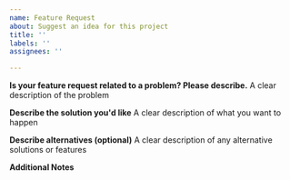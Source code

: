 ```yaml
---
name: Feature Request
about: Suggest an idea for this project
title: ''
labels: ''
assignees: ''

---
```


**Is your feature request related to a problem? Please describe.**
A clear description of the problem

**Describe the solution you'd like**
A clear description of what you want to happen

**Describe alternatives (optional)**
A clear description of any alternative solutions or features

**Additional Notes**
